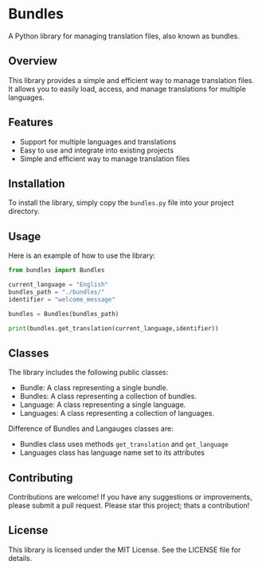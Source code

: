 # Bundles
A Python library for managing translation files, also known as bundles.

## Overview
This library provides a simple and efficient way to manage translation files. It allows you to easily load, access, and manage translations for multiple languages.

## Features
* Support for multiple languages and translations
* Easy to use and integrate into existing projects
* Simple and efficient way to manage translation files

## Installation
To install the library, simply copy the `bundles.py` file into your project directory.

## Usage
Here is an example of how to use the library:
```python
from bundles import Bundles

current_language = "English"
bundles_path = "./bundles/"
identifier = "welcome_message"

bundles = Bundles(bundles_path)

print(bundles.get_translation(current_language,identifier))
```

## Classes
The library includes the following public classes:

* Bundle: A class representing a single bundle.
* Bundles: A class representing a collection of bundles.
* Language: A class representing a single language.
* Languages: A class representing a collection of languages.

Difference of Bundles and Langauges classes are:
* Bundles class uses methods `get_translation` and `get_language`
* Languages class has language name set to its attributes

## Contributing
Contributions are welcome! If you have any suggestions or improvements, please submit a pull request.
Please star this project; thats a contribution!

## License
This library is licensed under the MIT License. See the LICENSE file for details. 
